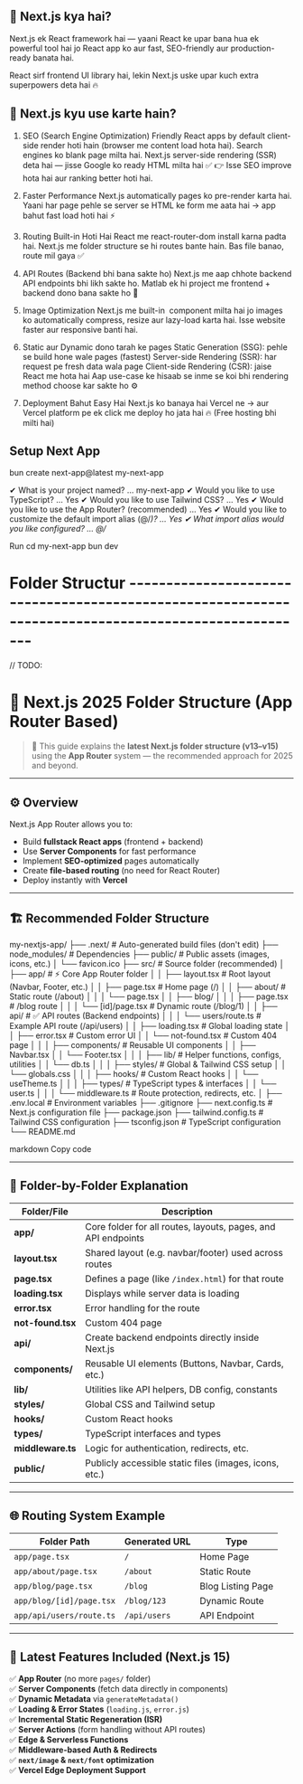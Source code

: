 ## 🧠 Next.js kya hai?

Next.js ek React framework hai —
yaani React ke upar bana hua ek powerful tool hai jo React app ko aur fast, SEO-friendly aur production-ready banata hai.

React sirf frontend UI library hai,
lekin Next.js uske upar kuch extra superpowers deta hai 🔥

## 🚀 Next.js kyu use karte hain?
1. SEO (Search Engine Optimization) Friendly
React apps by default client-side render hoti hain (browser me content load hota hai).
Search engines ko blank page milta hai.
Next.js server-side rendering (SSR) deta hai — jisse Google ko ready HTML milta hai ✅
👉 Isse SEO improve hota hai aur ranking better hoti hai.

2. Faster Performance
Next.js automatically pages ko pre-render karta hai.
Yaani har page pehle se server se HTML ke form me aata hai → app bahut fast load hoti hai ⚡

3. Routing Built-in Hoti Hai
React me react-router-dom install karna padta hai.
Next.js me folder structure se hi routes bante hain.
Bas file banao, route mil gaya ✅

 4. API Routes (Backend bhi bana sakte ho)
Next.js me aap chhote backend API endpoints bhi likh sakte ho.
Matlab ek hi project me frontend + backend dono bana sakte ho 💪

5. Image Optimization
Next.js me built-in <Image /> component milta hai
jo images ko automatically compress, resize aur lazy-load karta hai.
Isse website faster aur responsive banti hai.

6. Static aur Dynamic dono tarah ke pages
Static Generation (SSG): pehle se build hone wale pages (fastest)
Server-side Rendering (SSR): har request pe fresh data wala page
Client-side Rendering (CSR): jaise React me hota hai
Aap use-case ke hisaab se inme se koi bhi rendering method choose kar sakte ho ⚙️

7. Deployment Bahut Easy Hai
Next.js ko banaya hai Vercel ne
→ aur Vercel platform pe ek click me deploy ho jata hai 🔥
(Free hosting bhi milti hai)


## Setup Next App
bun create next-app@latest my-next-app

✔ What is your project named? … my-next-app
✔ Would you like to use TypeScript? … Yes
✔ Would you like to use Tailwind CSS? … Yes
✔ Would you like to use the App Router? (recommended) … Yes
✔ Would you like to customize the default import alias (@/*)? … Yes
✔ What import alias would you like configured? … @/*

Run 
cd my-next-app
bun dev

# Folder Structur -----------------------------------------------------------------------------------------------------

 // TODO:

 # 📂 Next.js 2025 Folder Structure (App Router Based)

> 🧠 This guide explains the **latest Next.js folder structure (v13–v15)** using the **App Router** system — the recommended approach for 2025 and beyond.

---

## ⚙️ Overview

Next.js App Router allows you to:
- Build **fullstack React apps** (frontend + backend)
- Use **Server Components** for fast performance
- Implement **SEO-optimized** pages automatically
- Create **file-based routing** (no need for React Router)
- Deploy instantly with **Vercel**

---

## 🏗️ Recommended Folder Structure

my-nextjs-app/
├── .next/ # Auto-generated build files (don't edit)
├── node_modules/ # Dependencies
├── public/ # Public assets (images, icons, etc.)
│ └── favicon.ico
├── src/ # Source folder (recommended)
│ ├── app/ # ⚡ Core App Router folder
│ │ ├── layout.tsx # Root layout (Navbar, Footer, etc.)
│ │ ├── page.tsx # Home page (/)
│ │ ├── about/ # Static route (/about)
│ │ │ └── page.tsx
│ │ ├── blog/
│ │ │ ├── page.tsx # /blog route
│ │ │ └── [id]/page.tsx # Dynamic route (/blog/1)
│ │ ├── api/ # ✅ API routes (Backend endpoints)
│ │ │ └── users/route.ts # Example API route (/api/users)
│ │ ├── loading.tsx # Global loading state
│ │ ├── error.tsx # Custom error UI
│ │ └── not-found.tsx # Custom 404 page
│ │
│ ├── components/ # Reusable UI components
│ │ ├── Navbar.tsx
│ │ └── Footer.tsx
│ │
│ ├── lib/ # Helper functions, configs, utilities
│ │ └── db.ts
│ │
│ ├── styles/ # Global & Tailwind CSS setup
│ │ └── globals.css
│ │
│ ├── hooks/ # Custom React hooks
│ │ └── useTheme.ts
│ │
│ ├── types/ # TypeScript types & interfaces
│ │ └── user.ts
│ │
│ └── middleware.ts # Route protection, redirects, etc.
│
├── .env.local # Environment variables
├── .gitignore
├── next.config.ts # Next.js configuration file
├── package.json
├── tailwind.config.ts # Tailwind CSS configuration
├── tsconfig.json # TypeScript configuration
└── README.md

markdown
Copy code

---

## 📘 Folder-by-Folder Explanation

| Folder/File | Description |
|--------------|-------------|
| **app/** | Core folder for all routes, layouts, pages, and API endpoints |
| **layout.tsx** | Shared layout (e.g. navbar/footer) used across routes |
| **page.tsx** | Defines a page (like `/index.html`) for that route |
| **loading.tsx** | Displays while server data is loading |
| **error.tsx** | Error handling for the route |
| **not-found.tsx** | Custom 404 page |
| **api/** | Create backend endpoints directly inside Next.js |
| **components/** | Reusable UI elements (Buttons, Navbar, Cards, etc.) |
| **lib/** | Utilities like API helpers, DB config, constants |
| **styles/** | Global CSS and Tailwind setup |
| **hooks/** | Custom React hooks |
| **types/** | TypeScript interfaces and types |
| **middleware.ts** | Logic for authentication, redirects, etc. |
| **public/** | Publicly accessible static files (images, icons, etc.) |

---

## 🌐 Routing System Example

| Folder Path | Generated URL | Type |
|--------------|---------------|------|
| `app/page.tsx` | `/` | Home Page |
| `app/about/page.tsx` | `/about` | Static Route |
| `app/blog/page.tsx` | `/blog` | Blog Listing Page |
| `app/blog/[id]/page.tsx` | `/blog/123` | Dynamic Route |
| `app/api/users/route.ts` | `/api/users` | API Endpoint |

---

## 🚀 Latest Features Included (Next.js 15)

✅ **App Router** (no more `pages/` folder)  
✅ **Server Components** (fetch data directly in components)  
✅ **Dynamic Metadata** via `generateMetadata()`  
✅ **Loading & Error States** (`loading.js`, `error.js`)  
✅ **Incremental Static Regeneration (ISR)**  
✅ **Server Actions** (form handling without API routes)  
✅ **Edge & Serverless Functions**  
✅ **Middleware-based Auth & Redirects**  
✅ **`next/image` & `next/font` optimization**  
✅ **Vercel Edge Deployment Support**